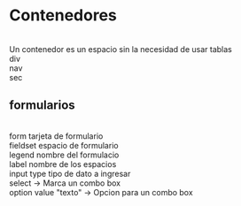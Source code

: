 # Contenedores
<br>Un contenedor es un espacio sin la necesidad de usar tablas <br>
div<br>
nav<br>
sec<br>

## formularios
<br>
form tarjeta de formulario<br>
fieldset espacio de formulario<br>
legend nombre del formulacio<br>
label nombre de los espacios<br>
input type tipo de dato a ingresar<br>
select -> Marca un combo box<br>
option value "texto" -> Opcion para un combo box<br>

